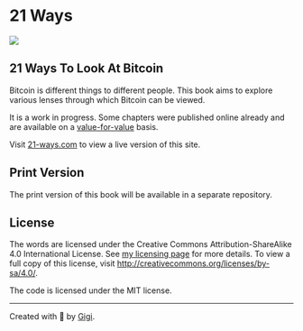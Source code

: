 # 21 Ways

![](https://21-ways.com/assets/images/21-ways-circle-orange.png)

## 21 Ways To Look At Bitcoin

Bitcoin is different things to different people. This book aims to explore various lenses through which Bitcoin can be viewed.

It is a work in progress. Some chapters were published online already and are available on a [value-for-value](https://dergigi.com/2021/12/30/the-freedom-of-value/) basis.

Visit [21-ways.com](https://21-ways.com/) to view a live version of this site. 

## Print Version

The print version of this book will be available in a separate repository.

## License

The words are licensed under the Creative Commons Attribution-ShareAlike 4.0
International License. See [my licensing page](https://dergigi.com/license/) for more details. 
To view a full copy of this license, visit
http://creativecommons.org/licenses/by-sa/4.0/.

The code is licensed under the MIT license.

---

Created with 🧡 by [Gigi](https://dergigi.com/support/).

